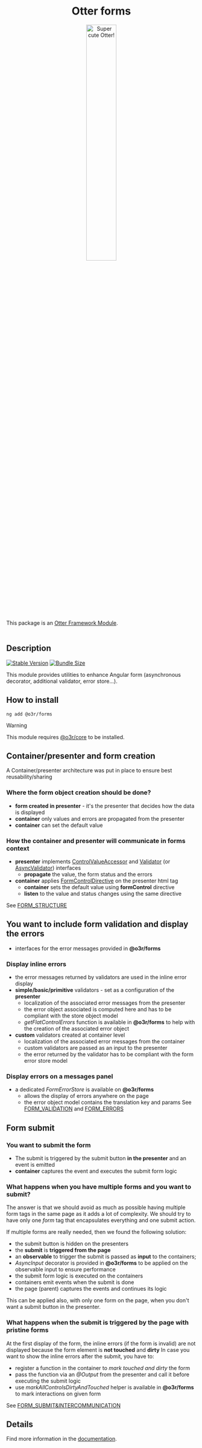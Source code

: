 <h1 align="center">Otter forms</h1>
<p align="center">
  <img src="https://raw.githubusercontent.com/AmadeusITGroup/otter/main/assets/logo/otter.png" alt="Super cute Otter!" width="40%"/>
</p>

This package is an [Otter Framework Module](https://github.com/AmadeusITGroup/otter/tree/main/docs/core/MODULE.md).
<br />
<br />

## Description

[![Stable Version](https://img.shields.io/npm/v/@o3r/forms?style=for-the-badge)](https://www.npmjs.com/package/@o3r/forms)
[![Bundle Size](https://img.shields.io/bundlephobia/min/@o3r/forms?color=green&style=for-the-badge)](https://www.npmjs.com/package/@o3r/forms)

This module provides utilities to enhance Angular form (asynchronous decorator, additional validator, error store...).

## How to install

```shell
ng add @o3r/forms
```

> [!WARNING]
> This module requires [@o3r/core](https://www.npmjs.com/package/@o3r/core) to be installed.

## Container/presenter and form creation

A Container/presenter architecture was put in place to ensure best reusability/sharing

### Where the form object creation should be done?

* **form created in presenter** - it's the presenter that decides how the data is displayed
* **container** only values and errors are propagated from the presenter
* **container** can set the default value

### How the container and presenter will communicate in forms context

* **presenter** implements [ControlValueAccessor](https://angular.io/api/forms/ControlValueAccessor) and [Validator](https://angular.io/api/forms/Validator) (or [AsyncValidator](https://angular.io/api/forms/AsyncValidator)) interfaces
  * **propagate** the value, the form status and the errors
* **container** applies [FormControlDirective](https://angular.io/api/forms/FormControlDirective) on the presenter html tag
  * **container** sets the default value using **formControl** directive
  * **listen** to the value and status changes using the same directive

See [FORM_STRUCTURE](https://github.com/AmadeusITGroup/otter/tree/main/docs/forms/FORM_STRUCTURE.md)

## You want to include form validation and display the errors

* interfaces for the error messages provided in **@o3r/forms**

### Display inline errors

* the error messages returned by validators are used in the inline error display
* **simple/basic/primitive** validators - set as a configuration of the **presenter**
  * localization of the associated error messages from the presenter
  * the error object associated is computed here and has to be compliant with the store object model
  * _getFlatControlErrors_ function is available in **@o3r/forms** to help with the creation of the associated error object
* **custom** validators created at container level
  * localization of the associated error messages from the container
  * custom validators are passed as an input to the presenter
  * the error returned by the validator has to be compliant with the form error store model

### Display errors on a messages panel

* a dedicated _FormErrorStore_ is available on **@o3r/forms**
  * allows the display of errors anywhere on the page
  * the error object model contains the translation key and params
See [FORM_VALIDATION](https://github.com/AmadeusITGroup/otter/tree/main/docs/forms/FORM_VALIDATION.md) and [FORM_ERRORS](https://github.com/AmadeusITGroup/otter/tree/main/docs/forms/FORM_ERRORS.md)

## Form submit

### You want to submit the form

* The submit is triggered by the submit button **in the presenter** and an event is emitted
* **container** captures the event and executes the submit form logic

### What happens when you have multiple forms and you want to submit?

The answer is that we should avoid as much as possible having multiple form tags in the same page as it adds a lot of complexity. We should try to have only one _form_ tag that encapsulates everything and one submit action.

If multiple forms are really needed, then we found the following solution:

* the submit button is hidden on the presenters
* the **submit** is **triggered from the page**
* an **observable** to trigger the submit is passed as **input** to the containers;
* _AsyncInput_ decorator is provided in **@o3r/forms** to be applied on the observable input to ensure performance
* the submit form logic is executed on the containers
* containers emit events when the submit is done
* the page (parent) captures the events and continues its logic

This can be applied also, with only one form on the page, when you don't want a submit button in the presenter.

### What happens when the submit is triggered by the page with pristine forms

At the first display of the form, the inline errors (if the form is invalid) are not displayed because the form element is **not touched** and **dirty**
In case you want to show the inline errors after the submit, you have to:

* register a function in the container to _mark touched and dirty_ the form
* pass the function via an _@Output_ from the presenter and call it before executing the submit logic
* use _markAllControlsDirtyAndTouched_ helper is available in **@o3r/forms** to mark interactions on given form

See [FORM_SUBMIT&INTERCOMMUNICATION](https://github.com/AmadeusITGroup/otter/tree/main/docs/forms/FORM_SUBMIT_AND_INTERCOMMUNICATION.md)

## Details

Find more information in the [documentation](https://github.com/AmadeusITGroup/otter/tree/main/docs/forms).
